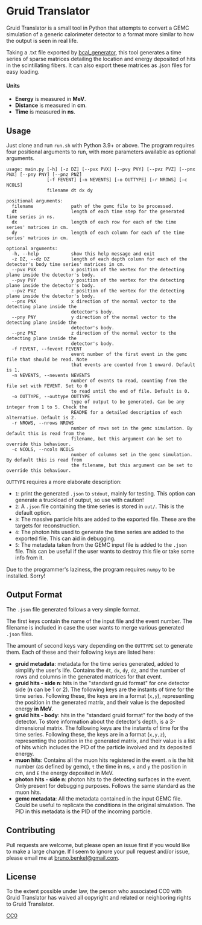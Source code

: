 # Gruid Translator
Gruid Translator is a small tool in Python that attempts to convert a GEMC simulation of a generic
calorimeter detector to a format more similar to how the output is seen in real life.

Taking a .txt file exported by [bcal_generator](https://github.com/emolinac/bcal), this tool
generates a time series of sparse matrices detailing the location and energy deposited of hits in
the scintillating fibers.
It can also export these matrices as .json files for easy loading.

#### Units
* **Energy** is measured in **MeV**.
* **Distance** is measured in **cm**.
* **Time** is measured in **ns**.

## Usage
Just clone and run `run.sh` with Python 3.9+ or above.
The program requires four positional arguments to run, with more parameters available as optional
arguments.

```
usage: main.py [-h] [-z DZ] [--pvx PVX] [--pvy PVY] [--pvz PVZ] [--pnx PNX] [--pny PNY] [--pnz PNZ]
               [-f FEVENT] [-n NEVENTS] [-o OUTTYPE] [-r NROWS] [-c NCOLS]
               filename dt dx dy

positional arguments:
  filename              path of the gemc file to be processed.
  dt                    length of each time step for the generated time series in ns.
  dx                    length of each row for each of the time series' matrices in cm.
  dy                    length of each column for each of the time series' matrices in cm.

optional arguments:
  -h, --help            show this help message and exit
  -z DZ, --dz DZ        length of each depth column for each of the detector's body time series' matrices in cm.
  --pvx PVX             x position of the vertex for the detecting plane inside the detector's body.
  --pvy PVY             y position of the vertex for the detecting plane inside the detector's body.
  --pvz PVZ             z position of the vertex for the detecting plane inside the detector's body.
  --pnx PNX             x direction of the normal vector to the detecting plane inside the
                        detector's body.
  --pny PNY             y direction of the normal vector to the detecting plane inside the
                        detector's body.
  --pnz PNZ             z direction of the normal vector to the detecting plane inside the
                        detector's body.
  -f FEVENT, --fevent FEVENT
                        event number of the first event in the gemc file that should be read. Note
                        that events are counted from 1 onward. Default is 1.
  -n NEVENTS, --nevents NEVENTS
                        number of events to read, counting from the file set with FEVENT. Set to 0
                        to read until the end of file. Default is 0.
  -o OUTTYPE, --outtype OUTTYPE
                        type of output to be generated. Can be any integer from 1 to 5. Check the
                        README for a detailed description of each alternative. Default is 2.
  -r NROWS, --nrows NROWS
                        number of rows set in the gemc simulation. By default this is read from the
                        filename, but this argument can be set to override this behaviour.
  -c NCOLS, --ncols NCOLS
                        number of columns set in the gemc simulation. By default this is read from
                        the filename, but this argument can be set to override this behaviour.
```

`OUTTYPE` requires a more elaborate description:
* `1`: print the generated `.json` to `stdout`, mainly for testing.
This option can generate a truckload of output, so use with caution!
* `2`: A `.json` file containing the time series is stored in `out/`.
This is the default option.
* `3`: The massive particle hits are added to the exported file.
These are the targets for reconstruction.
* `4`: The photon hits used to generate the time series are added to the exported file.
This can aid in debugging.
* `5`: The metadata taken from the GEMC input file is added to the `.json` file.
This can be useful if the user wants to destroy this file or take some info from it.

Due to the programmer's laziness, the program requires `numpy` to be installed.
Sorry!

## Output Format
The `.json` file generated follows a very simple format.

The first keys contain the name of the input file and the event number.
The filename is included in case the user wants to merge various generated `.json` files.

The amount of second keys vary depending on the `OUTTYPE` set to generate them.
Each of these and their following keys are listed here:
* **gruid metadata**: metadata for the time series generated, added to simplify the user's life.
Contains the `dt`, `dx`, `dy`, `dz`, and the number of rows and columns in the generated matrices
for that event.
* **gruid hits - side n**: hits in the "standard gruid format" for one detector side (**n** can be 1
or 2).
The following keys are the instants of time for the time series.
Following these, the keys are in a format (`x,y`), representing the position in the generated
matrix, and their value is the deposited energy **in MeV**.
* **gruid hits - body**: hits in the "standard gruid format" for the body of the detector.
To store information about the detector's depth, is a 3-dimensional matrix.
The following keys are the instants of time for the time series.
Following these, the keys are in a format (`x,y,z`), representing the position in the generated
matrix, and their value is a list of hits which includes the PID of the particle involved and its
deposited energy.
* **muon hits**: Contains all the muon hits registered in the event.
`n` is the hit number (as defined by gemc), `t` the time in ns, `x` and `y` the position in cm, and
`E` the energy deposited in MeV.
* **photon hits - side n**: photon hits to the detecting surfaces in the event.
Only present for debugging purposes.
Follows the same standard as the muon hits.
* **gemc metadata**: All the metadata contained in the input GEMC file.
Could be useful to replicate the conditions in the original simulation.
The PID in this metadata is the PID of the incoming particle.

## Contributing
Pull requests are welcome, but please open an issue first if you would like to make a large change.
If I seem to ignore your pull request and/or issue, please email me at
[bruno.benkel@gmail.com](mailto:bruno.benkel@gmail.com).

## License
To the extent possible under law, the person who associated CC0 with Gruid Translator has waived
all copyright and related or neighboring rights to Gruid Translator.

[CC0](https://creativecommons.org/share-your-work/public-domain/cc0/)
